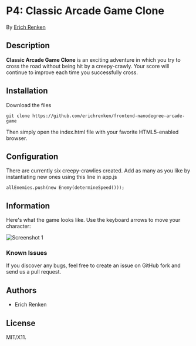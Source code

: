 # P4: Classic Arcade Game Clone

By [Erich Renken](https://github.com/erichrenken)

## Description
**Classic Arcade Game Clone** is an exciting adventure in which you try to cross the road without being hit by a creepy-crawly. Your score will continue to improve each time you successfully cross.

## Installation

Download the files

```Git
git clone https://github.com/erichrenken/frontend-nanodegree-arcade-game
```

Then simply open the index.html file with your favorite HTML5-enabled browser.

## Configuration

There are currently six creepy-crawlies created. Add as many as you like by instantiating new ones using this line in app.js

```allEnemies.push(new Enemy(determineSpeed()));```


## Information

Here's what the game looks like. Use the keyboard arrows to move your character:

![Screenshot 1](http://i.imgur.com/Jbk92yC.png)

### Known Issues

If you discover any bugs, feel free to create an issue on GitHub fork and
send us a pull request.

## Authors

* Erich Renken

## License

MIT/X11.
